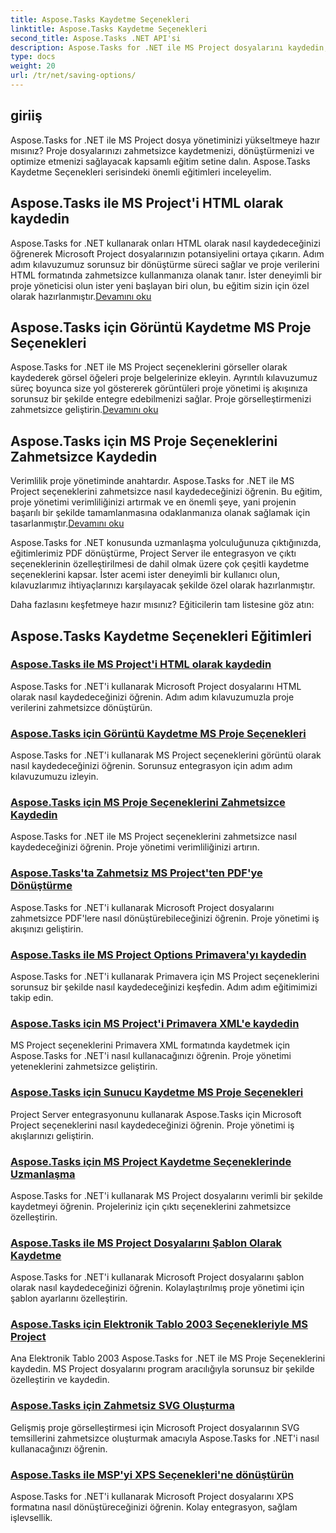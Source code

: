 ```yaml
---
title: Aspose.Tasks Kaydetme Seçenekleri
linktitle: Aspose.Tasks Kaydetme Seçenekleri
second_title: Aspose.Tasks .NET API'si
description: Aspose.Tasks for .NET ile MS Project dosyalarını kaydedin, dönüştürün ve yönetin. HTML, görseller, PDF'ler, Primavera, şablonlar ve daha fazlası için adım adım eğitimleri keşfedin.
type: docs
weight: 20
url: /tr/net/saving-options/
---
```


## giriiş

Aspose.Tasks for .NET ile MS Project dosya yönetiminizi yükseltmeye hazır mısınız? Proje dosyalarınızı zahmetsizce kaydetmenizi, dönüştürmenizi ve optimize etmenizi sağlayacak kapsamlı eğitim setine dalın. Aspose.Tasks Kaydetme Seçenekleri serisindeki önemli eğitimleri inceleyelim.

## Aspose.Tasks ile MS Project'i HTML olarak kaydedin

 Aspose.Tasks for .NET kullanarak onları HTML olarak nasıl kaydedeceğinizi öğrenerek Microsoft Project dosyalarınızın potansiyelini ortaya çıkarın. Adım adım kılavuzumuz sorunsuz bir dönüştürme süreci sağlar ve proje verilerini HTML formatında zahmetsizce kullanmanıza olanak tanır. İster deneyimli bir proje yöneticisi olun ister yeni başlayan biri olun, bu eğitim sizin için özel olarak hazırlanmıştır.[Devamını oku](./html-save-options/)

## Aspose.Tasks için Görüntü Kaydetme MS Proje Seçenekleri

Aspose.Tasks for .NET ile MS Project seçeneklerini görseller olarak kaydederek görsel öğeleri proje belgelerinize ekleyin. Ayrıntılı kılavuzumuz süreç boyunca size yol göstererek görüntüleri proje yönetimi iş akışınıza sorunsuz bir şekilde entegre edebilmenizi sağlar. Proje görselleştirmenizi zahmetsizce geliştirin.[Devamını oku](./image-save-options/)

## Aspose.Tasks için MS Proje Seçeneklerini Zahmetsizce Kaydedin

 Verimlilik proje yönetiminde anahtardır. Aspose.Tasks for .NET ile MS Project seçeneklerini zahmetsizce nasıl kaydedeceğinizi öğrenin. Bu eğitim, proje yönetimi verimliliğinizi artırmak ve en önemli şeye, yani projenin başarılı bir şekilde tamamlanmasına odaklanmanıza olanak sağlamak için tasarlanmıştır.[Devamını oku](./mpp-save-options/)

Aspose.Tasks for .NET konusunda uzmanlaşma yolculuğunuza çıktığınızda, eğitimlerimiz PDF dönüştürme, Project Server ile entegrasyon ve çıktı seçeneklerinin özelleştirilmesi de dahil olmak üzere çok çeşitli kaydetme seçeneklerini kapsar. İster acemi ister deneyimli bir kullanıcı olun, kılavuzlarımız ihtiyaçlarınızı karşılayacak şekilde özel olarak hazırlanmıştır.

Daha fazlasını keşfetmeye hazır mısınız? Eğiticilerin tam listesine göz atın:

## Aspose.Tasks Kaydetme Seçenekleri Eğitimleri
### [Aspose.Tasks ile MS Project'i HTML olarak kaydedin](./html-save-options/)
Aspose.Tasks for .NET'i kullanarak Microsoft Project dosyalarını HTML olarak nasıl kaydedeceğinizi öğrenin. Adım adım kılavuzumuzla proje verilerini zahmetsizce dönüştürün.
### [Aspose.Tasks için Görüntü Kaydetme MS Proje Seçenekleri](./image-save-options/)
Aspose.Tasks for .NET'i kullanarak MS Project seçeneklerini görüntü olarak nasıl kaydedeceğinizi öğrenin. Sorunsuz entegrasyon için adım adım kılavuzumuzu izleyin.
### [Aspose.Tasks için MS Proje Seçeneklerini Zahmetsizce Kaydedin](./mpp-save-options/)
Aspose.Tasks for .NET ile MS Project seçeneklerini zahmetsizce nasıl kaydedeceğinizi öğrenin. Proje yönetimi verimliliğinizi artırın.
### [Aspose.Tasks'ta Zahmetsiz MS Project'ten PDF'ye Dönüştürme](./pdf-save-options/)
Aspose.Tasks for .NET'i kullanarak Microsoft Project dosyalarını zahmetsizce PDF'lere nasıl dönüştürebileceğinizi öğrenin. Proje yönetimi iş akışınızı geliştirin.
### [Aspose.Tasks ile MS Project Options Primavera'yı kaydedin](./primavera-save-options/)
Aspose.Tasks for .NET'i kullanarak Primavera için MS Project seçeneklerini sorunsuz bir şekilde nasıl kaydedeceğinizi keşfedin. Adım adım eğitimimizi takip edin.
### [Aspose.Tasks için MS Project'i Primavera XML'e kaydedin](./primavera-xml-save-options/)
MS Project seçeneklerini Primavera XML formatında kaydetmek için Aspose.Tasks for .NET'i nasıl kullanacağınızı öğrenin. Proje yönetimi yeteneklerini zahmetsizce geliştirin.
### [Aspose.Tasks için Sunucu Kaydetme MS Proje Seçenekleri](./project-server-save-options/)
Project Server entegrasyonunu kullanarak Aspose.Tasks için Microsoft Project seçeneklerini nasıl kaydedeceğinizi öğrenin. Proje yönetimi iş akışlarınızı geliştirin.
### [Aspose.Tasks için MS Project Kaydetme Seçeneklerinde Uzmanlaşma](./general-save-options/)
Aspose.Tasks for .NET'i kullanarak MS Project dosyalarını verimli bir şekilde kaydetmeyi öğrenin. Projeleriniz için çıktı seçeneklerini zahmetsizce özelleştirin.
### [Aspose.Tasks ile MS Project Dosyalarını Şablon Olarak Kaydetme](./save-template-options/)
Aspose.Tasks for .NET'i kullanarak Microsoft Project dosyalarını şablon olarak nasıl kaydedeceğinizi öğrenin. Kolaylaştırılmış proje yönetimi için şablon ayarlarını özelleştirin.
### [Aspose.Tasks için Elektronik Tablo 2003 Seçenekleriyle MS Project](./spreadsheet-2003-save-options/)
Ana Elektronik Tablo 2003 Aspose.Tasks for .NET ile MS Proje Seçeneklerini kaydedin. MS Project dosyalarını program aracılığıyla sorunsuz bir şekilde özelleştirin ve kaydedin.
### [Aspose.Tasks için Zahmetsiz SVG Oluşturma](./svg-options/)
Gelişmiş proje görselleştirmesi için Microsoft Project dosyalarının SVG temsillerini zahmetsizce oluşturmak amacıyla Aspose.Tasks for .NET'i nasıl kullanacağınızı öğrenin.
### [Aspose.Tasks ile MSP'yi XPS Seçenekleri'ne dönüştürün](./xps-options/)
Aspose.Tasks for .NET'i kullanarak Microsoft Project dosyalarını XPS formatına nasıl dönüştüreceğinizi öğrenin. Kolay entegrasyon, sağlam işlevsellik.